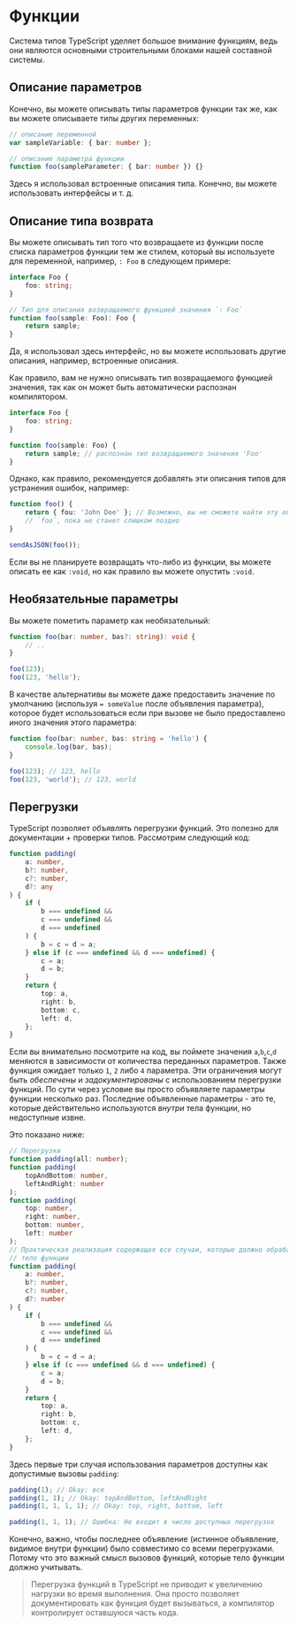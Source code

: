 # Функции

Система типов TypeScript уделяет большое внимание функциям, ведь они являются основными строительными блоками нашей составной системы.

## Описание параметров

Конечно, вы можете описывать типы параметров функции так же, как вы можете описываете типы других переменных:

```ts
// описание переменной
var sampleVariable: { bar: number };

// описание параметра функции
function foo(sampleParameter: { bar: number }) {}
```

Здесь я использовал встроенные описания типа. Конечно, вы можете использовать интерфейсы и т. д.

## Описание типа возврата

Вы можете описывать тип того что возвращаете из функции после списка параметров функции тем же стилем, который вы используете для переменной, например, `: Foo` в следующем примере:

```ts
interface Foo {
    foo: string;
}

// Тип для описания возвращаемого функцией значения `: Foo`
function foo(sample: Foo): Foo {
    return sample;
}
```

Да, я использовал здесь интерфейс, но вы можете использовать другие описания, например, встроенные описания.

Как правило, вам не нужно описывать тип возвращаемого функцией значения, так как он может быть автоматически распознан компилятором.

```ts
interface Foo {
    foo: string;
}

function foo(sample: Foo) {
    return sample; // распознан тип возвращаемого значения 'Foo'
}
```

Однако, как правило, рекомендуется добавлять эти описания типов для устранения ошибок, например:

```ts
function foo() {
    return { fou: 'John Doe' }; // Возможно, вы не сможете найти эту опечатку
    // `foo`, пока не станет слишком поздно
}

sendAsJSON(foo());
```

Если вы не планируете возвращать что-либо из функции, вы можете описать ее как `:void`, но как правило вы можете опустить `:void`.

## Необязательные параметры

Вы можете пометить параметр как необязательный:

```ts
function foo(bar: number, bas?: string): void {
    // ..
}

foo(123);
foo(123, 'hello');
```

В качестве альтернативы вы можете даже предоставить значение по умолчанию (используя `= someValue` после объявления параметра), которое будет использоваться если при вызове не было предоставлено иного значения этого параметра:

```ts
function foo(bar: number, bas: string = 'hello') {
    console.log(bar, bas);
}

foo(123); // 123, hello
foo(123, 'world'); // 123, world
```

## Перегрузки

TypeScript позволяет _объявлять_ перегрузки функций. Это полезно для документации + проверки типов. Рассмотрим следующий код:

```ts
function padding(
    a: number,
    b?: number,
    c?: number,
    d?: any
) {
    if (
        b === undefined &&
        c === undefined &&
        d === undefined
    ) {
        b = c = d = a;
    } else if (c === undefined && d === undefined) {
        c = a;
        d = b;
    }
    return {
        top: a,
        right: b,
        bottom: c,
        left: d,
    };
}
```

Если вы внимательно посмотрите на код, вы поймете значения `a`,`b`,`c`,`d` меняются в зависимости от количества переданных параметров. Также функция ожидает только `1`, `2` либо `4` параметра. Эти ограничения могут быть _обеспечены_ и _задокументированы_ с использованием перегрузки функций. По сути через условие вы просто объявляете параметры функции несколько раз. Последние объявленные параметры - это те, которые действительно используются _внутри_ тела функции, но недоступные извне.

Это показано ниже:

```ts
// Перегрузки
function padding(all: number);
function padding(
    topAndBottom: number,
    leftAndRight: number
);
function padding(
    top: number,
    right: number,
    bottom: number,
    left: number
);
// Практическая реализация содержащая все случаи, которые должно обрабатывать
// тело функции
function padding(
    a: number,
    b?: number,
    c?: number,
    d?: number
) {
    if (
        b === undefined &&
        c === undefined &&
        d === undefined
    ) {
        b = c = d = a;
    } else if (c === undefined && d === undefined) {
        c = a;
        d = b;
    }
    return {
        top: a,
        right: b,
        bottom: c,
        left: d,
    };
}
```

Здесь первые три случая использования параметров доступны как допустимые вызовы `padding`:

```ts
padding(1); // Okay: все
padding(1, 1); // Okay: topAndBottom, leftAndRight
padding(1, 1, 1, 1); // Okay: top, right, bottom, left

padding(1, 1, 1); // Ошибка: Не входит в число доступных перегрузок
```

Конечно, важно, чтобы последнее объявление (истинное объявление, видимое внутри функции) было совместимо со всеми перегрузками. Потому что это важный смысл вызовов функций, которые тело функции должно учитывать.

> Перегрузка функций в TypeScript не приводит к увеличению нагрузки во время выполнения. Она просто позволяет документировать как функция будет вызываться, а компилятор контролирует оставшуюся часть кода.
